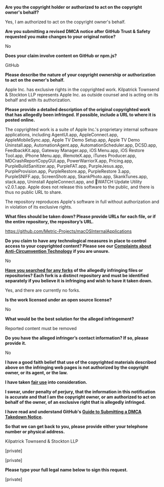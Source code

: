 **Are you the copyright holder or authorized to act on the copyright owner's behalf?**

Yes, I am authorized to act on the copyright owner's behalf.

**Are you submitting a revised DMCA notice after GitHub Trust & Safety requested you make changes to your original notice?**

No

**Does your claim involve content on GitHub or npm.js?**

GitHub

**Please describe the nature of your copyright ownership or authorization to act on the owner's behalf.**

Apple Inc. has exclusive rights in the copyrighted work. Kilpatrick Townsend & Stockton LLP represents Apple Inc. as outside counsel and is acting on its behalf and with its authorization.

**Please provide a detailed description of the original copyrighted work that has allegedly been infringed. If possible, include a URL to where it is posted online.**

The copyrighted work is a suite of Apple Inc.'s proprietary internal software applications, including AgentUI.app, AppleConnect.app, AppleMobileSync.app, Apple TV Demo Setup.app, Apple TV Demo Uninstall.app, AutomationAgent.app, AutomationScheduler.app, DCSD.app, FeedbackKit.app, Gateway Manager.app, iOS Menu.app, iOS Restore Tool.app, iPhone Menu.app, iRemoteX.app, iTunes Producer.app, MDCrashReportCopyGUI.app, PowerWarriorX.app, Pricing.app, PurpleBuildSanitizer.app, PurpleFAT.app, PurpleJesus.app, PurpleProvision.app, PurpleRestore.app, PurpleRestore 3.app, PurpleSNIFF.app, ScreenShotr.app, SkankPhoto.app, SkankTunes.app, stack.app, Uninstall AppleConnect.app, and WATCH Update Utility v2.0.1.app. Apple does not release this software to the public, and there is thus no public URL to share.

The repository reproduces Apple's software in full without authorization and in violation of its exclusive rights.

**What files should be taken down? Please provide URLs for each file, or if the entire repository, the repository’s URL.**

https://github.com/Metric-Projects/macOSInternalApplications

**Do you claim to have any technological measures in place to control access to your copyrighted content? Please see our <a href="https://docs.github.com/articles/guide-to-submitting-a-dmca-takedown-notice#complaints-about-anti-circumvention-technology">Complaints about Anti-Circumvention Technology</a> if you are unsure.**

No

**<a href="https://docs.github.com/articles/dmca-takedown-policy#b-what-about-forks-or-whats-a-fork">Have you searched for any forks</a> of the allegedly infringing files or repositories? Each fork is a distinct repository and must be identified separately if you believe it is infringing and wish to have it taken down.**

Yes, and there are currently no forks.

**Is the work licensed under an open source license?**

No

**What would be the best solution for the alleged infringement?**

Reported content must be removed

**Do you have the alleged infringer’s contact information? If so, please provide it.**

No

**I have a good faith belief that use of the copyrighted materials described above on the infringing web pages is not authorized by the copyright owner, or its agent, or the law.**

**I have taken <a href="https://www.lumendatabase.org/topics/22">fair use</a> into consideration.**

**I swear, under penalty of perjury, that the information in this notification is accurate and that I am the copyright owner, or am authorized to act on behalf of the owner, of an exclusive right that is allegedly infringed.**

**I have read and understand GitHub's <a href="https://docs.github.com/articles/guide-to-submitting-a-dmca-takedown-notice/">Guide to Submitting a DMCA Takedown Notice</a>.**

**So that we can get back to you, please provide either your telephone number or physical address.**

Kilpatrick Townsend & Stockton LLP

[private]

[private]

**Please type your full legal name below to sign this request.**

[private]

